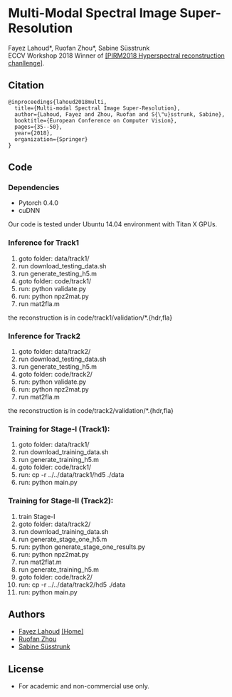 # Multi-Modal Spectral Image Super-Resolution
Fayez Lahoud*, Ruofan Zhou*, Sabine Süsstrunk  
ECCV Workshop 2018
Winner of [[PIRM2018 Hyperspectral reconstruction chanllenge]](https://pirm2018.org/).

## Citation
```
@inproceedings{lahoud2018multi,
  title={Multi-modal Spectral Image Super-Resolution},
  author={Lahoud, Fayez and Zhou, Ruofan and S{\"u}sstrunk, Sabine},
  booktitle={European Conference on Computer Vision},
  pages={35--50},
  year={2018},
  organization={Springer}
}
```

## Code
### Dependencies
- Pytorch 0.4.0
- cuDNN

Our code is tested under Ubuntu 14.04 environment with Titan X GPUs.

### Inference for Track1
1. goto folder: data/track1/
2. run download_testing_data.sh
3. run generate_testing_h5.m
4. goto folder: code/track1/
5. run: python validate.py
6. run: python npz2mat.py
7. run mat2fla.m

the reconstruction is in code/track1/validation/*.{hdr,fla}

### Inference for Track2
1. goto folder: data/track2/
2. run download_testing_data.sh
3. run generate_testing_h5.m
4. goto folder: code/track2/
5. run: python validate.py
6. run: python npz2mat.py
7. run mat2fla.m

the reconstruction is in code/track2/validation/*.{hdr,fla}

### Training for Stage-I (Track1):
1. goto folder: data/track1/
2. run download_training_data.sh
3. run generate_training_h5.m
4. goto folder: code/track1/
5. run: cp -r ../../data/track1/hd5 ./data
6. run: python main.py 

### Training for Stage-II (Track2):
1. train Stage-I
2. goto folder: data/track2/
3. run download_training_data.sh
4. run generate_stage_one_h5.m
5. run: python generate_stage_one_results.py
6. run: python npz2mat.py
7. run mat2flat.m
8. run generate_training_h5.m
9. goto folder: code/track2/
10. run: cp -r ../../data/track2/hd5 ./data
11. run: python main.py

## Authors
- [Fayez Lahoud](http://ivrl.epfl.ch/people/Lahoud) [[Home]](http://fayez.me)
- [Ruofan Zhou](https://ivrl.epfl.ch/people/Zhou)
- [Sabine Süsstrunk](https://ivrl.epfl.ch/people/susstrunk)

## License
- For academic and non-commercial use only.
